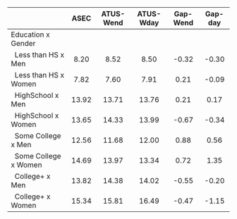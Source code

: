 
|                      |         ASEC |    ATUS-Wend |    ATUS-Wday |     Gap-Wend |      Gap-day |
| -------------------- | :----------: | :----------: | :----------: | :----------: | :----------: |
| Education x Gender   |              |              |              |              |              |
| &nbsp;&nbsp;Less than HS x Men |         8.20 |         8.52 |         8.50 |        -0.32 |        -0.30 |
| &nbsp;&nbsp;Less than HS x Women |         7.82 |         7.60 |         7.91 |         0.21 |        -0.09 |
| &nbsp;&nbsp;HighSchool x Men |        13.92 |        13.71 |        13.76 |         0.21 |         0.17 |
| &nbsp;&nbsp;HighSchool x Women |        13.65 |        14.33 |        13.99 |        -0.67 |        -0.34 |
| &nbsp;&nbsp;Some College x Men |        12.56 |        11.68 |        12.00 |         0.88 |         0.56 |
| &nbsp;&nbsp;Some College x Women |        14.69 |        13.97 |        13.34 |         0.72 |         1.35 |
| &nbsp;&nbsp;College+ x Men |        13.82 |        14.38 |        14.02 |        -0.55 |        -0.20 |
| &nbsp;&nbsp;College+ x Women |        15.34 |        15.81 |        16.49 |        -0.47 |        -1.15 |

